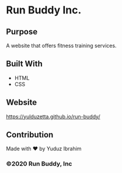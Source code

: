 # Run Buddy Inc.

## Purpose
A website that offers fitness training services.

## Built With
* HTML
* CSS

## Website
https://yulduzetta.github.io/run-buddy/

## Contribution
Made with ❤️ by Yuduz Ibrahim

### ©️2020 Run Buddy, Inc 

